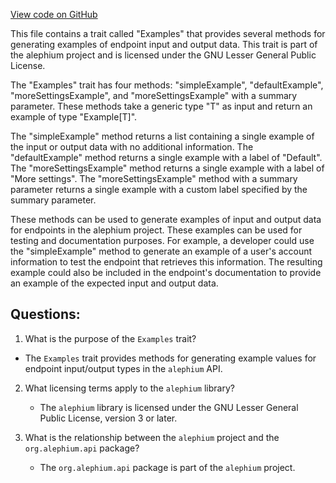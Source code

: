 [View code on GitHub](https://github.com/alephium/alephium/api/src/main/scala/org/alephium/api/Examples.scala)

This file contains a trait called "Examples" that provides several methods for generating examples of endpoint input and output data. This trait is part of the alephium project and is licensed under the GNU Lesser General Public License.

The "Examples" trait has four methods: "simpleExample", "defaultExample", "moreSettingsExample", and "moreSettingsExample" with a summary parameter. These methods take a generic type "T" as input and return an example of type "Example[T]". 

The "simpleExample" method returns a list containing a single example of the input or output data with no additional information. The "defaultExample" method returns a single example with a label of "Default". The "moreSettingsExample" method returns a single example with a label of "More settings". The "moreSettingsExample" method with a summary parameter returns a single example with a custom label specified by the summary parameter.

These methods can be used to generate examples of input and output data for endpoints in the alephium project. These examples can be used for testing and documentation purposes. For example, a developer could use the "simpleExample" method to generate an example of a user's account information to test the endpoint that retrieves this information. The resulting example could also be included in the endpoint's documentation to provide an example of the expected input and output data.
## Questions: 
 1. What is the purpose of the `Examples` trait?
   - The `Examples` trait provides methods for generating example values for endpoint input/output types in the `alephium` API.
   
2. What licensing terms apply to the `alephium` library?
   - The `alephium` library is licensed under the GNU Lesser General Public License, version 3 or later.
   
3. What is the relationship between the `alephium` project and the `org.alephium.api` package?
   - The `org.alephium.api` package is part of the `alephium` project.